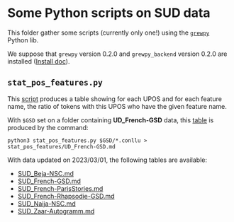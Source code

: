 # Some Python scripts on SUD data

This folder gather some scripts (currently only one!) using the [`grewpy`](https://grew.fr/usage/python) Python lib.

We suppose that `grewpy` version 0.2.0 and `grewpy_backend` version 0.2.0 are installed ([Install doc](https://grew.fr/usage/python)).

## `stat_pos_features.py`

This [script](./stat_pos_features.py) produces a table showing for each UPOS and for each feature name, the ratio of tokens with this UPOS who have the given feature name. 

With `$GSD` set on a folder containing **UD_French-GSD** data, this [table](stat_pos_features/SUD_French-GSD.md) is produced by the command:

```
python3 stat_pos_features.py $GSD/*.conllu > stat_pos_features/UD_French-GSD.md
```

With data updated on 2023/03/01, the following tables are available:
 - [SUD_Beja-NSC.md](stat_pos_features/SUD_Beja-NSC.md)
 - [SUD_French-GSD.md](stat_pos_features/SUD_French-GSD.md)
 - [SUD_French-ParisStories.md](stat_pos_features/SUD_French-ParisStories.md)
 - [SUD_French-Rhapsodie-GSD.md](stat_pos_features/SUD_French-Rhapsodie-GSD.md)
 - [SUD_Naija-NSC.md](stat_pos_features/SUD_Naija-NSC.md)
 - [SUD_Zaar-Autogramm.md](stat_pos_features/SUD_Zaar-Autogramm.md)
